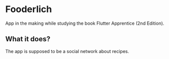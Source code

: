 # Fooderlich

App in the making while studying the book Flutter Apprentice (2nd Edition). 

## What it does?

The app is supposed to be a social network about recipes.
